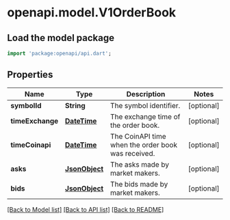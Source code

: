 # openapi.model.V1OrderBook

## Load the model package
```dart
import 'package:openapi/api.dart';
```

## Properties
Name | Type | Description | Notes
------------ | ------------- | ------------- | -------------
**symbolId** | **String** | The symbol identifier. | [optional] 
**timeExchange** | [**DateTime**](DateTime.md) | The exchange time of the order book. | [optional] 
**timeCoinapi** | [**DateTime**](DateTime.md) | The CoinAPI time when the order book was received. | [optional] 
**asks** | [**JsonObject**](.md) | The asks made by market makers. | [optional] 
**bids** | [**JsonObject**](.md) | The bids made by market makers. | [optional] 

[[Back to Model list]](../README.md#documentation-for-models) [[Back to API list]](../README.md#documentation-for-api-endpoints) [[Back to README]](../README.md)


